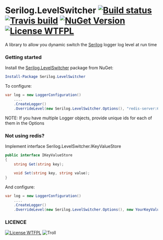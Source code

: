 # Serilog.LevelSwitcher [![Build status](https://ci.appveyor.com/api/projects/status/hh9gymy0n6tne46j?svg=true)](https://ci.appveyor.com/project/vanthoainguyen/serilog-level-switcher) [![Travis build](https://travis-ci.org/vanthoainguyen/serilog-level-switcher.svg)](https://travis-ci.org/vanthoainguyen/serilog-level-switcher) [![NuGet Version](https://img.shields.io/nuget/v/Serilog.LevelSwitcher.svg?style=flat)](https://www.nuget.org/packages/Serilog.LevelSwitcher/) [![License WTFPL](https://img.shields.io/badge/licence-WTFPL-green.svg)](http://sam.zoy.org/wtfpl/COPYING)

A library to allow you dynamic switch the [Serilog](https://serilog.net) logger log level at run time

### Getting started

Install the [Serilog.LevelSwitcher](https://www.nuget.org/packages/Serilog.LevelSwitcher/) package from NuGet:

```powershell
Install-Package Serilog.LevelSwitcher
```

To configure:

```csharp
var log = new LoggerConfiguration()
    ....
    .CreateLogger()
    .OverrideLevel(new Serilog.LevelSwitcher.Options(), "redis-server:6379");
```

NOTE: If you have multiple Logger objects, provide unique ids for each of them in the Options

### Not using redis?

Implement interface Serilog.LevelSwitcher.IKeyValueStore

```csharp
public interface IKeyValueStore
{	
    string Get(string key);
	
    void Set(string key, string value);
}
```

And configure:
```csharp
var log = new LoggerConfiguration()
    ....
    .CreateLogger()
    .OverrideLevel(new Serilog.LevelSwitcher.Options(), new YourKeyValueStoreImplementation());
```

### LICENCE
[![License WTFPL](https://img.shields.io/badge/licence-WTFPL-green.svg)](http://sam.zoy.org/wtfpl/COPYING) ![Troll](http://i40.tinypic.com/2m4vl2x.jpg) 